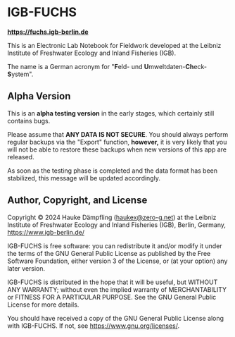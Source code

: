IGB-FUCHS
=========

**<https://fuchs.igb-berlin.de>**

This is an Electronic Lab Notebook for Fieldwork developed at the
Leibniz Institute of Freshwater Ecology and Inland Fisheries (IGB).

The name is a German acronym for "**F**eld- und **U**mweltdaten-**Ch**eck-**S**ystem".

Alpha Version
-------------

This is an **alpha testing version** in the early stages, which certainly still contains bugs.

Please assume that **ANY DATA IS NOT SECURE**.
You should always perform regular backups via the "Export" function, **however,**
it is very likely that you will not be able to restore these backups when new versions of this app are released.

As soon as the testing phase is completed and the data format has been stabilized, this message will be updated accordingly.


Author, Copyright, and License
------------------------------

Copyright © 2024 Hauke Dämpfling (haukex@zero-g.net)
at the Leibniz Institute of Freshwater Ecology and Inland Fisheries (IGB),
Berlin, Germany, <https://www.igb-berlin.de/>

IGB-FUCHS is free software: you can redistribute it and/or modify it under
the terms of the GNU General Public License as published by the Free Software
Foundation, either version 3 of the License, or (at your option) any later version.

IGB-FUCHS is distributed in the hope that it will be useful, but WITHOUT
ANY WARRANTY; without even the implied warranty of MERCHANTABILITY or FITNESS
FOR A PARTICULAR PURPOSE. See the GNU General Public License for more details.

You should have received a copy of the GNU General Public License along with
IGB-FUCHS. If not, see <https://www.gnu.org/licenses/>.